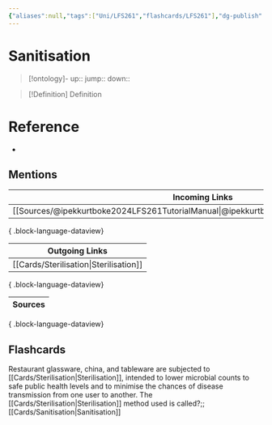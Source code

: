 ```yaml
---
{"aliases":null,"tags":["Uni/LFS261","flashcards/LFS261"],"dg-publish":true,"permalink":"/cards/sanitisation/","dgPassFrontmatter":true}
---
```


# Sanitisation

> [!ontology]-
> up:: 
> jump:: 
> down:: 

> [!Definition] Definition
> 

# Reference
- 

## Mentions
| Incoming Links                                                                              |
| ------------------------------------------------------------------------------------------- |
| [[Sources/@ipekkurtboke2024LFS261TutorialManual\|@ipekkurtboke2024LFS261TutorialManual]] |

{ .block-language-dataview}

| Outgoing Links                            |
| ----------------------------------------- |
| [[Cards/Sterilisation\|Sterilisation]] |

{ .block-language-dataview}

| Sources |
| ------- |

{ .block-language-dataview}

## Flashcards 

Restaurant glassware, china, and tableware are subjected to [[Cards/Sterilisation\|Sterilisation]], intended to lower microbial counts to safe public health levels and to minimise the chances of disease transmission from one user to another. The [[Cards/Sterilisation\|Sterilisation]] method used is called?;;[[Cards/Sanitisation\|Sanitisation]]